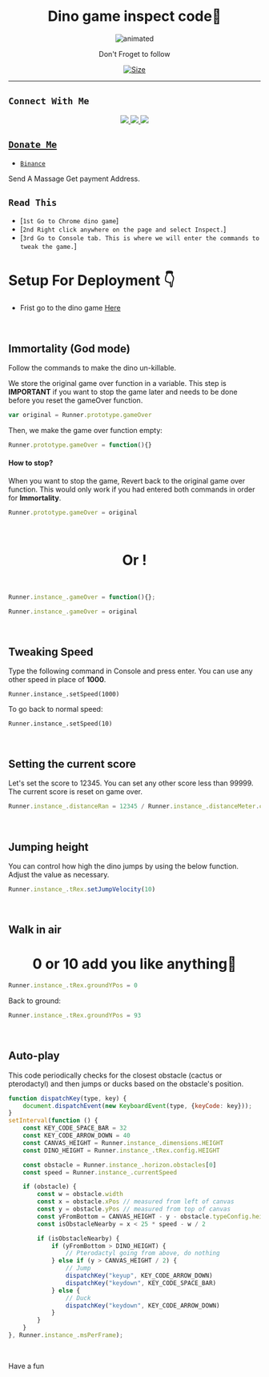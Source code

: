 

<h1 align="center">Dino game inspect code🌸<br></h1>
<p align="center">
<img src="https://i.ibb.co/qmQGB4n/Ashi-Singhh-Pic.jpg" alt="animated" />
</p>

<p align="center">
Don't Froget to follow
</p>

<p align="center">
<a href="https://youtube.com/c/HYPERMOD"><img title="Size" src="https://img.shields.io/badge/Tutorial-Video-green"></a>
</p>

-------

## ```Connect With Me```
<p align="center">
<a href="https://wa.me/94767043432"><img src="https://img.shields.io/badge/Contact Hyper Mod-25D366?style=for-the-badge&logo=whatsapp&logoColor=white" />
<a href="https://chat.whatsapp.com/DNUr9fAAaTq6YW3SFQHX7Q"><img src="https://img.shields.io/badge/Join Official GC-25D366?style=for-the-badge&logo=whatsapp&logoColor=white" />
<a href="https://youtube.com/c/HYPERMOD"><img src="https://img.shields.io/badge/Subscribe Hyper Mod-ff0000?style=for-the-badge&logo=youtube&logoColor=ff000000&link=https://youtube.com/c/HYPERMOD" /><br>
</p>

## ```Donate Me```

- [`Binance`](Wa.me/94767043432)

<p align="left">
Send A Massage Get payment Address.
</p>

## ```Read This```

- [`1st Go to Chrome dino game`]
- [`2nd Right click anywhere on the page and select Inspect.`]
- [`3rd Go to Console tab. This is where we will enter the commands to tweak the game.`]

# Setup For Deployment 👇

- Frist go to the dino game [Here](Chrome://dino)

<br>

## Immortality (God mode)
Follow the commands to make the dino un-killable.

We store the original game over function in a variable. This step is **IMPORTANT** if you want to stop the game later and needs to be done before you reset the gameOver function.
```js
var original = Runner.prototype.gameOver
```

Then, we make the game over function empty:
```js
Runner.prototype.gameOver = function(){}
```

#### How to stop?
When you want to stop the game, Revert back to the original game over function. This would only work if you had entered both commands in order for **Immortality**.
```js
Runner.prototype.gameOver = original
```
<br>

<h1 align="center">Or !<br></h1>

<br>

```js
Runner.instance_.gameOver = function(){};
```

```js
Runner.instance_.gameOver = original
```

<br>

## Tweaking Speed
Type the following command in Console and press enter.
You can use any other speed in place of **1000**.

```
Runner.instance_.setSpeed(1000)
```

To go back to normal speed:
```
Runner.instance_.setSpeed(10)
```

<br>

## Setting the current score
Let's set the score to 12345. You can set any other score less than 99999.
The current score is reset on game over.

```js
Runner.instance_.distanceRan = 12345 / Runner.instance_.distanceMeter.config.COEFFICIENT
```

<br>

## Jumping height
You can control how high the dino jumps by using the below function. Adjust the value as necessary.

```js
Runner.instance_.tRex.setJumpVelocity(10)
```

<br>

## Walk in air

<h1 align="center">0 or 10 add you like anything🌸<br></h1>

```js
Runner.instance_.tRex.groundYPos = 0
```

Back to ground:

```js
Runner.instance_.tRex.groundYPos = 93
```

<br>

## Auto-play

This code periodically checks for the closest obstacle (cactus or pterodactyl) and then jumps or ducks based on the obstacle's position.

```js
function dispatchKey(type, key) {
    document.dispatchEvent(new KeyboardEvent(type, {keyCode: key}));
}
setInterval(function () {
    const KEY_CODE_SPACE_BAR = 32
    const KEY_CODE_ARROW_DOWN = 40
    const CANVAS_HEIGHT = Runner.instance_.dimensions.HEIGHT
    const DINO_HEIGHT = Runner.instance_.tRex.config.HEIGHT

    const obstacle = Runner.instance_.horizon.obstacles[0]
    const speed = Runner.instance_.currentSpeed

    if (obstacle) {
        const w = obstacle.width
        const x = obstacle.xPos // measured from left of canvas
        const y = obstacle.yPos // measured from top of canvas
        const yFromBottom = CANVAS_HEIGHT - y - obstacle.typeConfig.height
        const isObstacleNearby = x < 25 * speed - w / 2

        if (isObstacleNearby) {
            if (yFromBottom > DINO_HEIGHT) {
                // Pterodactyl going from above, do nothing
            } else if (y > CANVAS_HEIGHT / 2) {
                // Jump
                dispatchKey("keyup", KEY_CODE_ARROW_DOWN)
                dispatchKey("keydown", KEY_CODE_SPACE_BAR)
            } else {
                // Duck
                dispatchKey("keydown", KEY_CODE_ARROW_DOWN)
            }
        }
    }
}, Runner.instance_.msPerFrame);
```

<br>

Have a fun